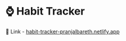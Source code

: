 # ⌚ Habit Tracker 

🔗 Link - [habit-tracker-pranjalbareth.netlify.app](https://habit-tracker-pranjalbareth.netlify.app)
